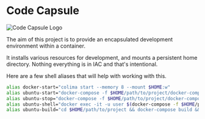 # Code Capsule

![Code Capsule Logo](https://github.com/shano/code-capsule/blob/main/logo.png)

The aim of this project is to provide an encapsulated development environment within a container.

It installs various resources for development, and mounts a persistent home directory. Nothing everything is in IAC and that's intentional.

Here are a few shell aliases that will help with working with this.

```bash
alias docker-start="colima start --memory 8 --mount $HOME:w"
alias ubuntu-start="docker-compose -f $HOME/path/to/project/docker-compose.yml up -d"
alias ubuntu-stop="docker-compose -f $HOME/path/to/project/docker-compose.yml down"
alias ubuntu-shell="docker exec -it -u user $(docker-compose -f $HOME/path/to/project/docker-compose.yml ps -q ubuntu) /bin/zsh"
alias ubuntu-build="cd $HOME/path/to/project && docker-compose build && cd -"
```
